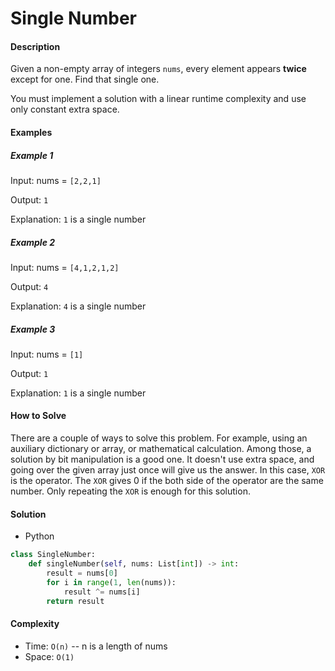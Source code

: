 # Single Number

#### Description
Given a non-empty array of integers `nums`, every element appears **twice** except for one.
Find that single one.

You must implement a solution with a linear runtime complexity and use only constant extra space.

#### Examples
##### Example 1
Input: nums = `[2,2,1]`

Output: `1`

Explanation: `1` is a single number

##### Example 2
Input: nums = `[4,1,2,1,2]`

Output: `4`

Explanation: `4` is a single number

##### Example 3
Input: nums = `[1]`

Output: `1`

Explanation: `1` is a single number

#### How to Solve

There are a couple of ways to solve this problem. For example, using an auxiliary dictionary or
array, or mathematical calculation. Among those, a solution by bit manipulation is a good one.
It doesn't use extra space, and going over the given array just once will give us the answer.
In this case, `XOR` is the operator.
The `XOR` gives 0 if the both side of the operator are the same number.
Only repeating the `XOR` is enough for this solution.

#### Solution
- Python

```python
class SingleNumber:
    def singleNumber(self, nums: List[int]) -> int:
        result = nums[0]
        for i in range(1, len(nums)):
            result ^= nums[i]
        return result
```

#### Complexity
- Time: `O(n)` -- n is a length of nums
- Space: `O(1)`
